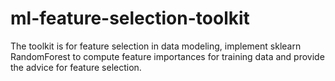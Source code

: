 # ml-feature-selection-toolkit
The toolkit is for feature selection in data modeling, implement sklearn RandomForest to compute feature importances for training data and provide the advice for feature selection.
